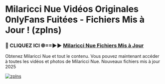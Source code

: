 # Milaricci Nue Vidéos Originales 0nlyFans Fuitées - Fichiers Mis à Jour ! (zplns)

<h3>🔴 CLIQUEZ ICI 🌐==►► <a href="https://tinyurl.com/2pmr4ezf" rel="nofollow">Milaricci Nue Fichiers Mis à Jour</a></h3>

Obtenez Milaricci Nue et tout le contenu. Vous pouvez maintenant accéder à toutes les vidéos et photos de Milaricci Nue. Nouveaux fichiers mis à jour 2025

[![zplns](https://i.imgur.com/6SNvagu.gif)](https://tinyurl.com/2pmr4ezf)
